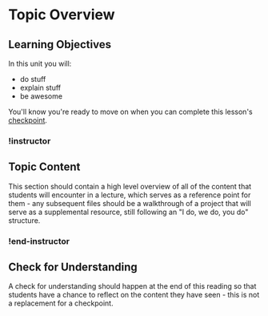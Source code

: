 # Topic Overview

## Learning Objectives

In this unit you will:

- do stuff
- explain stuff
- be awesome

You'll know you're ready to move on when you can complete this lesson's [checkpoint](../../checkpoints/sample-lesson-checkpoint.md).

<!-- Add the link to this unit's checkpoint -->

### !instructor

<!-- Note:  Remove this instructor tag if you are past phase one of a migration/creation -->

## Topic Content

This section should contain a high level overview of all of the content that students will encounter in a lecture, which serves as a reference point for them - any subsequent files should be a walkthrough of a project that will serve as a supplemental resource, still following an "I do, we do, you do" structure.

### !end-instructor

## Check for Understanding

A check for understanding should happen at the end of this reading so that students have a chance to reflect on the content they have seen - this is not a replacement for a checkpoint.
